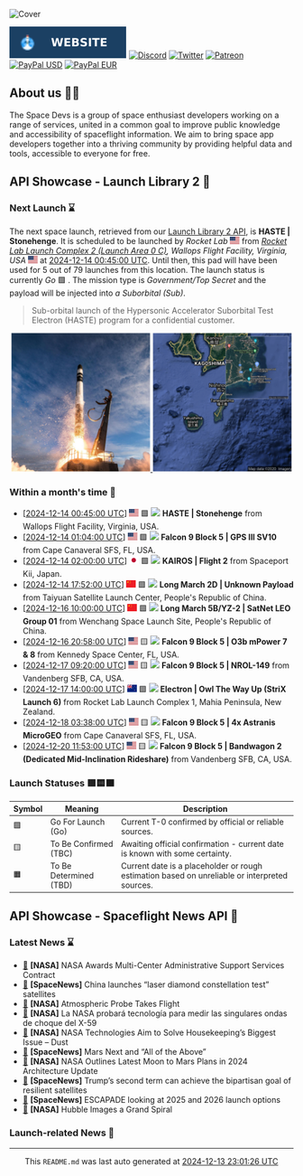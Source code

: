 ![Cover](https://raw.githubusercontent.com/TheSpaceDevs/Tutorials/main/assets/tsd_cover.png)


[![Website](https://raw.githubusercontent.com/TheSpaceDevs/Tutorials/e36b2c250ce7fcd4a801c1ed6cb1f9f9d031696b/assets/badge_tsd_website.svg)](https://thespacedevs.com/)
[![Discord](https://img.shields.io/badge/Discord-%237289DA.svg?style=for-the-badge&logo=discord&logoColor=white)](https://discord.gg/p7ntkNA)
[![Twitter](https://img.shields.io/badge/Twitter-%231DA1F2.svg?style=for-the-badge&logo=Twitter&logoColor=white)](https://twitter.com/TheSpaceDevs)
[![Patreon](https://img.shields.io/badge/Patreon-F96854?style=for-the-badge&logo=patreon&logoColor=white)](https://www.patreon.com/TheSpaceDevs)
[![PayPal USD](https://img.shields.io/badge/PayPal-00457C?style=for-the-badge&logo=paypal&logoColor=white&label=USD)](https://www.paypal.com/donate/?hosted_button_id=UCPX4EL6E9JFA)
[![PayPal EUR](https://img.shields.io/badge/PayPal-00457C?style=for-the-badge&logo=paypal&logoColor=white&label=EUR)](https://www.paypal.com/donate/?hosted_button_id=5S7MGGWJJBHL6)

## About us 🧑‍🚀
The Space Devs is a group of space enthusiast developers working on a range of
services, united in a common goal to improve public knowledge and accessibility
of spaceflight information. We aim to bring space app developers together into a
thriving community by providing helpful data and tools, accessible to everyone
for free.

## API Showcase - Launch Library 2 🚀

### Next Launch ⌛
The next space launch, retrieved from our
<a href="https://thespacedevs.com/llapi">Launch Library 2 API</a>, is
**HASTE | Stonehenge**. It is scheduled to be launched by *Rocket Lab*
<img width="17" src="https://raw.githubusercontent.com/lipis/flag-icons/main/flags/4x3/us.svg" />
from *<a href="None">Rocket Lab Launch Complex 2 (Launch Area 0 C)</a>, Wallops Flight Facility, Virginia, USA*
<img width="17" src="https://raw.githubusercontent.com/lipis/flag-icons/main/flags/4x3/us.svg" />
at <a href="https://www.timeanddate.com/worldclock/fixedtime.html?iso=20241214T004500">2024-12-14 00:45:00 UTC</a>.  Until
then, this pad will have been used for 5
out of 79 launches from this location. The launch status is currently
*Go* 🟩 . The mission type is
*Government/Top Secret* and the payload will be injected
into *a Suborbital
(Sub)*.
<br>
<blockquote>
  Sub-orbital launch of the Hypersonic Accelerator Suborbital Test Electron (HASTE) program for a confidential customer.
</blockquote>

<p float="left" align="center">
  <a href="https://en.wikipedia.org/wiki/Rocket_Lab_Electron" >
    <img alt="launch-image" width="49%" src="profile/cache/launch_image.png" />
  </a>
  <a href="https://www.google.com/maps?q=37.833262,-75.488235" >
    <img alt="pad-location" width="49%" src="profile/cache/new_pad_image.png"  />
  </a>
</p>

### Within a month's time 📅
- \[<a href="https://www.timeanddate.com/worldclock/fixedtime.html?iso=20241214T004500">2024-12-14 00:45:00 UTC</a>\]  <img width="17" src="https://raw.githubusercontent.com/lipis/flag-icons/main/flags/4x3/us.svg" /> 🟩  <a href="https://www.google.com/calendar/render?action=TEMPLATE&text=HASTE | Stonehenge&location=Wallops Flight Facility, Virginia, USA&dates=20241214T004500Z%2F20241214T050000Z"><img border="0" width="15" src="https://upload.wikimedia.org/wikipedia/commons/a/a5/Google_Calendar_icon_%282020%29.svg"></a> **HASTE | Stonehenge** from Wallops Flight Facility, Virginia, USA.
- \[<a href="https://www.timeanddate.com/worldclock/fixedtime.html?iso=20241214T010400">2024-12-14 01:04:00 UTC</a>\]  <img width="17" src="https://raw.githubusercontent.com/lipis/flag-icons/main/flags/4x3/us.svg" /> 🟩  <a href="https://www.google.com/calendar/render?action=TEMPLATE&text=Falcon 9 Block 5 | GPS III SV10&location=Cape Canaveral SFS, FL, USA&dates=20241214T010400Z%2F20241214T010400Z"><img border="0" width="15" src="https://upload.wikimedia.org/wikipedia/commons/a/a5/Google_Calendar_icon_%282020%29.svg"></a> **Falcon 9 Block 5 | GPS III SV10** from Cape Canaveral SFS, FL, USA.
- \[<a href="https://www.timeanddate.com/worldclock/fixedtime.html?iso=20241214T020000">2024-12-14 02:00:00 UTC</a>\]  <img width="17" src="https://raw.githubusercontent.com/lipis/flag-icons/main/flags/4x3/jp.svg" /> 🟩  <a href="https://www.google.com/calendar/render?action=TEMPLATE&text=KAIROS | Flight 2&location=Spaceport Kii, Japan&dates=20241214T020000Z%2F20241214T022000Z"><img border="0" width="15" src="https://upload.wikimedia.org/wikipedia/commons/a/a5/Google_Calendar_icon_%282020%29.svg"></a> **KAIROS | Flight 2** from Spaceport Kii, Japan.
- \[<a href="https://www.timeanddate.com/worldclock/fixedtime.html?iso=20241214T175200">2024-12-14 17:52:00 UTC</a>\]  <img width="17" src="https://raw.githubusercontent.com/lipis/flag-icons/main/flags/4x3/cn.svg" /> 🟩  <a href="https://www.google.com/calendar/render?action=TEMPLATE&text=Long March 2D | Unknown Payload&location=Taiyuan Satellite Launch Center, People&#x27;s Republic of China&dates=20241214T175200Z%2F20241214T191000Z"><img border="0" width="15" src="https://upload.wikimedia.org/wikipedia/commons/a/a5/Google_Calendar_icon_%282020%29.svg"></a> **Long March 2D | Unknown Payload** from Taiyuan Satellite Launch Center, People's Republic of China.
- \[<a href="https://www.timeanddate.com/worldclock/fixedtime.html?iso=20241216T100000">2024-12-16 10:00:00 UTC</a>\]  <img width="17" src="https://raw.githubusercontent.com/lipis/flag-icons/main/flags/4x3/cn.svg" /> 🟩  <a href="https://www.google.com/calendar/render?action=TEMPLATE&text=Long March 5B/YZ-2 | SatNet LEO Group 01&location=Wenchang Space Launch Site, People&#x27;s Republic of China&dates=20241216T100000Z%2F20241216T121400Z"><img border="0" width="15" src="https://upload.wikimedia.org/wikipedia/commons/a/a5/Google_Calendar_icon_%282020%29.svg"></a> **Long March 5B/YZ-2 | SatNet LEO Group 01** from Wenchang Space Launch Site, People's Republic of China.
- \[<a href="https://www.timeanddate.com/worldclock/fixedtime.html?iso=20241216T205800">2024-12-16 20:58:00 UTC</a>\]  <img width="17" src="https://raw.githubusercontent.com/lipis/flag-icons/main/flags/4x3/us.svg" /> 🟨  <a href="https://www.google.com/calendar/render?action=TEMPLATE&text=Falcon 9 Block 5 | O3b mPower 7 &amp; 8&location=Kennedy Space Center, FL, USA&dates=20241216T205800Z%2F20241216T221800Z"><img border="0" width="15" src="https://upload.wikimedia.org/wikipedia/commons/a/a5/Google_Calendar_icon_%282020%29.svg"></a> **Falcon 9 Block 5 | O3b mPower 7 & 8** from Kennedy Space Center, FL, USA.
- \[<a href="https://www.timeanddate.com/worldclock/fixedtime.html?iso=20241217T092000">2024-12-17 09:20:00 UTC</a>\]  <img width="17" src="https://raw.githubusercontent.com/lipis/flag-icons/main/flags/4x3/us.svg" /> 🟨  <a href="https://www.google.com/calendar/render?action=TEMPLATE&text=Falcon 9 Block 5 | NROL-149&location=Vandenberg SFB, CA, USA&dates=20241217T092000Z%2F20241217T135000Z"><img border="0" width="15" src="https://upload.wikimedia.org/wikipedia/commons/a/a5/Google_Calendar_icon_%282020%29.svg"></a> **Falcon 9 Block 5 | NROL-149** from Vandenberg SFB, CA, USA.
- \[<a href="https://www.timeanddate.com/worldclock/fixedtime.html?iso=20241217T140000">2024-12-17 14:00:00 UTC</a>\]  <img width="17" src="https://raw.githubusercontent.com/lipis/flag-icons/main/flags/4x3/nz.svg" /> 🟩  <a href="https://www.google.com/calendar/render?action=TEMPLATE&text=Electron | Owl The Way Up (StriX Launch 6)&location=Rocket Lab Launch Complex 1, Mahia Peninsula, New Zealand&dates=20241217T140000Z%2F20241217T151500Z"><img border="0" width="15" src="https://upload.wikimedia.org/wikipedia/commons/a/a5/Google_Calendar_icon_%282020%29.svg"></a> **Electron | Owl The Way Up (StriX Launch 6)** from Rocket Lab Launch Complex 1, Mahia Peninsula, New Zealand.
- \[<a href="https://www.timeanddate.com/worldclock/fixedtime.html?iso=20241218T033800">2024-12-18 03:38:00 UTC</a>\]  <img width="17" src="https://raw.githubusercontent.com/lipis/flag-icons/main/flags/4x3/us.svg" /> 🟨  <a href="https://www.google.com/calendar/render?action=TEMPLATE&text=Falcon 9 Block 5 | 4x Astranis MicroGEO&location=Cape Canaveral SFS, FL, USA&dates=20241218T033800Z%2F20241218T075700Z"><img border="0" width="15" src="https://upload.wikimedia.org/wikipedia/commons/a/a5/Google_Calendar_icon_%282020%29.svg"></a> **Falcon 9 Block 5 | 4x Astranis MicroGEO** from Cape Canaveral SFS, FL, USA.
- \[<a href="https://www.timeanddate.com/worldclock/fixedtime.html?iso=20241220T115300">2024-12-20 11:53:00 UTC</a>\]  <img width="17" src="https://raw.githubusercontent.com/lipis/flag-icons/main/flags/4x3/us.svg" /> 🟨  <a href="https://www.google.com/calendar/render?action=TEMPLATE&text=Falcon 9 Block 5 | Bandwagon 2 (Dedicated Mid-Inclination Rideshare)&location=Vandenberg SFB, CA, USA&dates=20241220T115300Z%2F20241220T123300Z"><img border="0" width="15" src="https://upload.wikimedia.org/wikipedia/commons/a/a5/Google_Calendar_icon_%282020%29.svg"></a> **Falcon 9 Block 5 | Bandwagon 2 (Dedicated Mid-Inclination Rideshare)** from Vandenberg SFB, CA, USA.


### Launch Statuses 🟩🟨🟧
<p align="center">
    <table class="tg">
    <thead>
      <tr>
        <th class="tg-0pky">Symbol</th>
        <th class="tg-0pky">Meaning</th>
        <th class="tg-0pky">Description</th>
      </tr>
    </thead>
    <tbody>
      <tr>
        <td class="tg-0pky">🟩</td>
        <td class="tg-0pky">Go For Launch (Go)</td>
        <td class="tg-0pky">Current T-0 confirmed by official or reliable sources.</td>
      </tr>
      <tr>
        <td class="tg-0pky">🟨</td>
        <td class="tg-0pky">To Be Confirmed (TBC)</td>
        <td class="tg-0pky">Awaiting official confirmation - current date is known with some certainty.</td>
      </tr>
      <tr>
        <td class="tg-0pky">🟧</td>
        <td class="tg-0pky">To Be Determined (TBD)</td>
        <td class="tg-0pky">Current date is a placeholder or rough estimation based on unreliable or interpreted sources.</td>
      </tr>
    </tbody>
    </table>
</p>

## API Showcase - Spaceflight News API 📰

### Latest News ⌛
- <a href="https://www.nasa.gov/news-release/nasa-awards-multi-center-administrative-support-services-contract/" >🔗</a> **[NASA]** NASA Awards Multi-Center Administrative Support Services Contract
- <a href="https://spacenews.com/china-launches-laser-diamond-constellation-test-satellites/" >🔗</a> **[SpaceNews]** China launches “laser diamond constellation test” satellites
- <a href="https://www.nasa.gov/image-article/atmospheric-probe-takes-flight/" >🔗</a> **[NASA]** Atmospheric Probe Takes Flight
- <a href="https://www.nasa.gov/image-article/la-nasa-probara-tecnologia-para-medir-las-singulares-ondas-de-choque-del-x-59/" >🔗</a> **[NASA]** La NASA probará tecnología para medir las singulares ondas de choque del X-59
- <a href="https://www.nasa.gov/directorates/stmd/nasa-technologies-aim-to-solve-housekeepings-biggest-issue-dust/" >🔗</a> **[NASA]** NASA Technologies Aim to Solve Housekeeping’s Biggest Issue – Dust
- <a href="https://spacenews.com/mars-next-and-all-of-the-above/" >🔗</a> **[SpaceNews]** Mars Next and “All of the Above”
- <a href="https://www.nasa.gov/news-release/nasa-outlines-latest-moon-to-mars-plans-in-2024-architecture-update/" >🔗</a> **[NASA]** NASA Outlines Latest Moon to Mars Plans in 2024 Architecture Update
- <a href="https://spacenews.com/trumps-second-term-can-achieve-the-bipartisan-goal-of-resilient-satellites/" >🔗</a> **[SpaceNews]** Trump’s second term can achieve the bipartisan goal of resilient satellites
- <a href="https://spacenews.com/escapade-looking-at-2025-and-2026-launch-options/" >🔗</a> **[SpaceNews]** ESCAPADE looking at 2025 and 2026 launch options
- <a href="https://science.nasa.gov/missions/hubble/hubble-images-a-grand-spiral/" >🔗</a> **[NASA]** Hubble Images a Grand Spiral


### Launch-related News 🚀



<hr>
  <div align="center">
  This <code>README.md</code> was last auto generated at <a href="https://www.timeanddate.com/worldclock/fixedtime.html?iso=20241213T230126">2024-12-13 23:01:26 UTC</a>
  <br>
  <!-- <a href="https://medium.com/@g.h.garrett" target="_blank">Learn to add space launches to your profile here!</a> -->
</div>